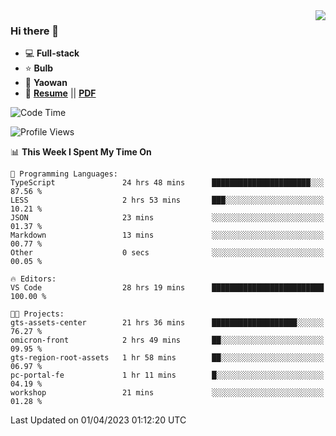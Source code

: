 <img align="right" src="https://github-readme-stats.vercel.app/api?username=LolipopJ&show_icons=true&count_private=true&hide_title=true&include_all_commits=true&theme=vue">

### Hi there 👋

- :computer: **Full-stack**
- :star: **Bulb**
- :pill: **Yaowan**
- :milky_way: [**Resume**](https://lolipopj.github.io/resume/) || [**PDF**](https://cdn.jsdelivr.net/gh/lolipopj/resume/export/resume-en.pdf)

<!--START_SECTION:waka-->
![Code Time](http://img.shields.io/badge/Code%20Time-1%2C110%20hrs%2018%20mins-blue)

![Profile Views](http://img.shields.io/badge/Profile%20Views-1-blue)

📊 **This Week I Spent My Time On** 

```text
💬 Programming Languages: 
TypeScript               24 hrs 48 mins      ██████████████████████░░░   87.56 % 
LESS                     2 hrs 53 mins       ███░░░░░░░░░░░░░░░░░░░░░░   10.21 % 
JSON                     23 mins             ░░░░░░░░░░░░░░░░░░░░░░░░░   01.37 % 
Markdown                 13 mins             ░░░░░░░░░░░░░░░░░░░░░░░░░   00.77 % 
Other                    0 secs              ░░░░░░░░░░░░░░░░░░░░░░░░░   00.05 % 

🔥 Editors: 
VS Code                  28 hrs 19 mins      █████████████████████████   100.00 % 

🐱‍💻 Projects: 
gts-assets-center        21 hrs 36 mins      ███████████████████░░░░░░   76.27 % 
omicron-front            2 hrs 49 mins       ██░░░░░░░░░░░░░░░░░░░░░░░   09.95 % 
gts-region-root-assets   1 hr 58 mins        ██░░░░░░░░░░░░░░░░░░░░░░░   06.97 % 
pc-portal-fe             1 hr 11 mins        █░░░░░░░░░░░░░░░░░░░░░░░░   04.19 % 
workshop                 21 mins             ░░░░░░░░░░░░░░░░░░░░░░░░░   01.28 % 
```


 Last Updated on 01/04/2023 01:12:20 UTC
<!--END_SECTION:waka-->
